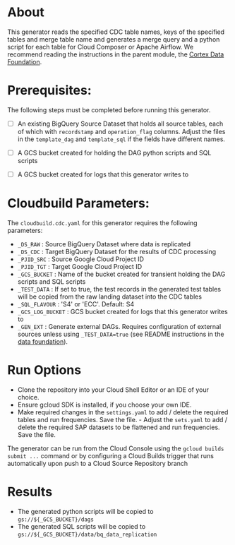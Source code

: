 # About
This generator reads the specified CDC table names, keys of the specified tables and merge table 
name and generates a merge query and a python script for each table for Cloud Composer or Apache 
Airflow. We recommend reading the instructions in the parent module, the 
[Cortex Data Foundation](https://github.com/GoogleCloudPlatform/cortex-data-foundation).

# Prerequisites:
The following steps must be completed before running this generator.
- [ ] An existing BigQuery Source Dataset that holds all source tables, each of 
which with `recordstamp` and `operation_flag` columns. Adjust the files 
in the `template_dag` and `template_sql` if the fields have different names.
- [ ] A GCS bucket created for holding the DAG python scripts and SQL scripts

- [ ] A GCS bucket created for logs that this generator writes to

# Cloudbuild Parameters:
The `cloudbuild.cdc.yaml` for this generator requires the following 
parameters:
- `_DS_RAW` : Source BigQuery Dataset where data is replicated
- `_DS_CDC` : Target BigQuery Dataset for the results of CDC processing
- `_PJID_SRC` : Source Google Cloud Project ID
- `_PJID_TGT` : Target Google Cloud Project ID
- `_GCS_BUCKET` : Name of the bucket created for transient holding the DAG scripts and SQL scripts
- `_TEST_DATA` : If set to true, the test records in the generated test tables will be copied from
 the raw landing dataset into the CDC tables
- `_SQL_FLAVOUR` : 'S4' or 'ECC'. Default: S4
- `_GCS_LOG_BUCKET` : GCS bucket created for logs that this generator writes to
- `_GEN_EXT` : Generate external DAGs. Requires configuration of external sources unless using
 `_TEST_DATA=true` (see README instructions in the 
 [data foundation](https://github.com/GoogleCloudPlatform/cortex-data-foundation)).


# Run Options
- Clone the repository into your Cloud Shell Editor or an IDE of your choice.
- Ensure gcloud SDK is installed, if you choose your own IDE.
- Make required changes in the `settings.yaml` to add / delete the required tables and run
 frequencies. Save the file.  - Adjust the `sets.yaml` to add / delete the required SAP datasets 
 to be flattened and run frequencies. Save the file.

The generator can be run from the Cloud Console using the `gcloud builds submit ...` command or 
by configuring a Cloud Builds trigger that runs automatically upon push to a Cloud Source
 Repository branch

# Results
- The generated python scripts will be copied to `gs://${_GCS_BUCKET}/dags`
- The generated SQL scripts will be copied to `gs://${_GCS_BUCKET}/data/bq_data_replication`
